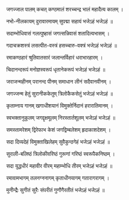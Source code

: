 जगज्जाल पालम् कचत् कण्ठमालं
शरच्चन्द्र भालं महादैत्य कालम् ।

नभो-नीलकायम् दुरावारमायम्
सुपद्मा सहायं भजेऽहं भजेऽहं ॥

सदाम्भोधिवासं गलत्पुष्हासं
जगत्सन्निवासं शतादित्यभासम् ।

गदाचक्रशस्त्रं लसत्पीत-वस्त्रं
हसच्चारु-वक्त्रं भजेऽहं भजेऽहं ॥

रमाकण्ठहारं श्रुतिवातसारं
जलान्तर्विहारं धराभारहारम् ।

चिदानन्दरूपं मनोज्ञस्वरूपं
धृतानेकरूपं भजेऽहं भजेऽहं ॥

जराजन्महीनम् परानन्द पीनम्
समाधान लीनं सदैवानवीनम् ।

जगज्जन्म हेतुं सुरानीककेतुम्
त्रिलोकैकसेतुं भजेऽहं भजेऽहं ॥

कृताम्नाय गानम् खगाधीशयानं
विमुक्तेर्निदानं हरारातिमानम् ।

स्वभक्तानुकूलम् जगद्दृक्षमूलम्
निरस्तार्तशूलम् भजेऽहं भजेऽहं ॥

समस्तामरेशम् द्विरेफाभ केशं
जगद्विम्बलेशम् हृदाकाशदेशम् ।

सदा दिव्यदेहं विमुक्ताखिलेहम्
सुवैकुन्ठगेहं भजेऽहं भजेऽहं ॥

सुराली-बलिष्ठं त्रिलोकीवरिष्ठं
गुरूणां गरिष्ठं स्वरूपैकनिष्ठम् ।

सदा युद्धधीरं महावीर वीरम्
महाम्भोधि तीरम् भजेऽहं भजेऽहं ॥

रमावामभागम् तलनग्ननागम्
कृताधीनयागम् गतारागरागम् ।

मुनीन्द्रैः सुगीतं सुरैः संपरीतं
गुणौगैरतीतं भजेऽहं भजेऽहं ॥